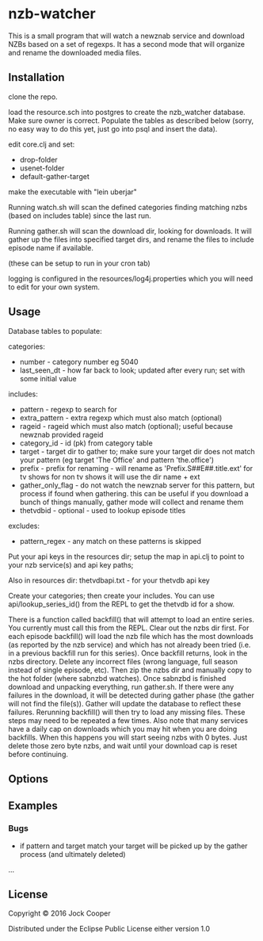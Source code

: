 # nzb-watcher

This is a small program that will watch a newznab service and download NZBs based on a set of regexps.  It has a second mode that will organize and rename the downloaded media files. 

## Installation

clone the repo.

load the resource.sch into postgres to create the nzb_watcher database.  Make sure owner is correct.  Populate the tables as described below (sorry, no easy way to do this yet, just go into psql and insert the data).

edit core.clj and set:
* drop-folder
* usenet-folder
* default-gather-target

make the executable with "lein uberjar"

Running watch.sh will scan the defined categories finding matching nzbs (based on includes table) since the last run.

Running gather.sh will scan the download dir, looking for downloads.  It will gather up the files into specified target dirs, and rename the files to include episode name if available.

(these can be setup to run in your cron tab)

logging is configured in the resources/log4j.properties which you will need to edit for your own system.


## Usage

Database tables to populate:

categories:
*  number - category number eg 5040
* last_seen_dt - how far back to look; updated after every run; set with some initial value

includes:
  
* pattern -   regexp to search for
* extra_pattern - extra regexp which must also match (optional)
* rageid - rageid which must also match (optional); useful because newznab provided rageid
* category_id - id (pk) from category table
* target - target dir to gather to;  make sure your target dir does not match your pattern (eg target 'The Office' and pattern 'the.office')
* prefix - prefix for renaming -  will rename as 'Prefix.S##E##.title.ext' for tv shows
     for non tv shows it will use the dir name + ext
* gather_only_flag - do not watch the newznab server for this pattern, but process if found when gathering.  this can be useful if you download a bunch of things manually, gather mode will collect and rename them
* thetvdbid - optional - used to lookup episode titles

excludes:
*  pattern_regex - any match on these patterns is skipped

Put your api keys in the resources dir;  setup the map in api.clj to point to your nzb service(s) and api key paths;

Also in resources dir:
thetvdbapi.txt - for your thetvdb api key

Create your categories; then create your includes.   You can use api/lookup_series_id() from the REPL to get the thetvdb id for a show.

There is a function called backfill() that will attempt to load an entire series.  You currently must call this from the REPL.  Clear out the nzbs dir first.  For each episode backfill() will load the nzb file which has the most downloads (as reported by the nzb service) and which has not already been tried (i.e. in a previous backfill run for this series).  Once backfill returns, look in the nzbs directory.  Delete any incorrect files (wrong language, full season instead of single episode, etc).  Then zip the nzbs dir and manually copy to the hot folder (where sabnzbd watches).  Once sabnzbd is finished download and unpacking everything, run gather.sh.
If there were any failures in the download, it will be detected during gather phase (the gather will not find the file(s)). Gather will update the database to reflect these failures.   Rerunning backfill() will then try to load any missing files.  These steps may need to be repeated a few times.  Also note that many services have a daily cap on downloads which you may hit when you are doing backfills.  When this happens you will start seeing nzbs with 0 bytes.  Just delete those zero byte nzbs, and wait until your download cap is reset before continuing.  


## Options



## Examples


### Bugs

* if pattern and target match your target will be picked up by the gather process (and ultimately deleted)

...

## License

Copyright © 2016 Jock Cooper

Distributed under the Eclipse Public License either version 1.0 

